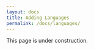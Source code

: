 ```yaml
---
layout: docs
title: Adding Languages
permalink: /docs/languages/
---
```

This page is under construction.
